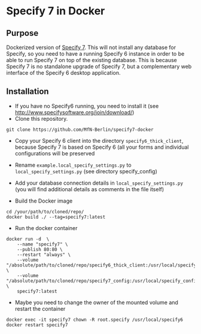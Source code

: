 # Specify 7 in Docker

## Purpose

Dockerized version of [Specify 7](https://github.com/specify/specify7).
This will not install any database for Specify, so you need to have a running Specify 6 instance in order to be able to run Specify 7 on top of the existing database. This is because Specify 7 is no standalone upgrade of Specify 7, but a complementary web interface of the Specify 6 desktop application.

## Installation

- If you have no Specify6 running, you need to install it (see http://www.specifysoftware.org/join/download/)
- Clone this repository.
```
git clone https://github.com/MfN-Berlin/specify7-docker
```
- Copy your Specify 6 client into the directory ```specify6_thick_client```, because Specify 7 is based on Specify 6 (all your forms and individual configurations will be preserved
- Rename ```example.local_specify_settings.py``` to ```local_specify_settings.py``` (see directory specify_config)
- Add your database connection details in ```local_specify_settings.py``` (you will find additional details as comments in the file itself)

- Build the Docker image
```
cd /your/path/to/cloned/repo/
docker build ./ --tag=specify7:latest
```

- Run the docker container
```
docker run -d  \
    --name "specify7" \
    --publish 80:80 \
	--restart "always" \
    --volume "/absolute/path/to/cloned/repo/specify6_thick_client:/usr/local/specify6" \
    --volume "/absolute/path/to/cloned/repo/specify7_config:/usr/local/specify_config" \
    specify7:latest
```

- Maybe you need to change the owner of the mounted volume and restart the container
```
docker exec -it specify7 chown -R root.specify /usr/local/specify6
docker restart specify7
```